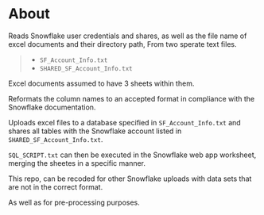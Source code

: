 # About

Reads Snowflake user credentials and shares, as well as the file name of excel documents and their directory path, From two sperate text files.
> - `SF_Account_Info.txt`
> - `SHARED_SF_Account_Info.txt`

Excel documents assumed to have 3 sheets within them.

Reformats the column names to an accepted format in compliance with the Snowflake documentation.

Uploads excel files to a database specified in `SF_Account_Info.txt` and shares all tables with the Snowflake account listed in `SHARED_SF_Account_Info.txt`.

`SQL_SCRIPT.txt` can then be executed in the Snowflake web app worksheet, merging the sheetes in a specific manner.

This repo, can be recoded for other Snowflake uploads with data sets that are not in the correct format.

As well as for pre-processing purposes. 
